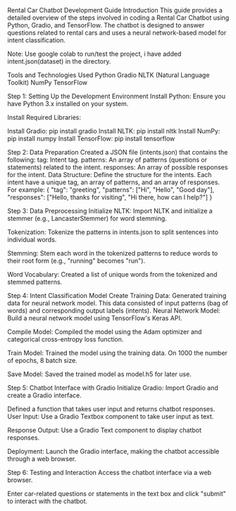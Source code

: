 Rental Car Chatbot Development Guide
Introduction
This guide provides a detailed overview of the steps involved in coding a Rental Car Chatbot using Python, Gradio, and TensorFlow. The chatbot is designed to answer questions related to rental cars and uses a neural network-based model for intent classification.

Note: Use google colab to run/test the project, i have added intent.json(dataset) in the directory.

Tools and Technologies Used
Python
Gradio
NLTK (Natural Language Toolkit)
NumPy
TensorFlow

Step 1: Setting Up the Development Environment
Install Python: Ensure you have Python 3.x installed on your system.

Install Required Libraries:

Install Gradio: pip install gradio
Install NLTK: pip install nltk
Install NumPy: pip install numpy
Install TensorFlow: pip install tensorflow

Step 2: Data Preparation
Created a JSON file (intents.json) that contains the following:
tag: Intent tag.
patterns: An array of patterns (questions or statements) related to the intent.
responses: An array of possible responses for the intent.
Data Structure: Define the structure for the intents. Each intent have a unique tag, an array of patterns, and an array of responses. For example:
{
"tag": "greeting",
"patterns": ["Hi", "Hello", "Good day"],
"responses": ["Hello, thanks for visiting", "Hi there, how can I help?"]
}

Step 3: Data Preprocessing
Initialize NLTK: Import NLTK and initialize a stemmer (e.g., LancasterStemmer) for word stemming.

Tokenization: Tokenize the patterns in intents.json to split sentences into individual words.

Stemming: Stem each word in the tokenized patterns to reduce words to their root form (e.g., "running" becomes "run").

Word Vocabulary: Created a list of unique words from the tokenized and stemmed patterns.

Step 4: Intent Classification Model
Create Training Data: Generated training data for neural network model. This data consisted of input patterns (bag of words) and corresponding output labels (intents).
Neural Network Model: Build a neural network model using TensorFlow's Keras API.

Compile Model: Compiled the model using the Adam optimizer and categorical cross-entropy loss function.

Train Model: Trained the model using the training data. On 1000 the number of epochs, 8 batch size.

Save Model: Saved the trained model as model.h5 for later use.

Step 5: Chatbot Interface with Gradio
Initialize Gradio: Import Gradio and create a Gradio interface.

Defined a function that takes user input and returns chatbot responses.
User Input: Use a Gradio Textbox component to take user input as text.

Response Output: Use a Gradio Text component to display chatbot responses.

Deployment: Launch the Gradio interface, making the chatbot accessible through a web browser.

Step 6: Testing and Interaction
Access the chatbot interface via a web browser.

Enter car-related questions or statements in the text box and click "submit" to interact with the chatbot.
